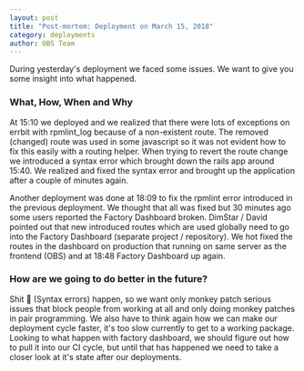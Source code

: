 ```yaml
---
layout: post
title: "Post-mortem: Deployment on March 15, 2018"
category: deployments
author: OBS Team
---
```


During yesterday's deployment we faced some issues. We want to give you some insight into what happened.

### What, How, When and Why

At 15:10 we deployed and we realized that there were lots of exceptions on errbit with rpmlint_log because of a non-existent route.
The removed (changed) route was used in some javascript so it was not evident how to fix this easily with a routing helper.
When trying to revert the route change we introduced a syntax error which brought down the rails app around 15:40.
We realized and fixed the syntax error and brought up the application after a couple of minutes again.

Another deployment was done at 18:09 to fix the rpmlint error introduced in the previous deployment.
We thought that all was fixed but 30 minutes ago some users reported the Factory Dashboard broken.
DimStar / David pointed out that new introduced routes which are used globally need to go into the Factory Dashboard (separate project / repository).
We hot fixed the routes in the dashboard on production that running on same server as the frontend (OBS) and at 18:48 Factory Dashboard up again.


### How are we going to do better in the future?

Shit :hankey: (Syntax errors) happen, so we want only monkey patch serious issues that block people from working at all and
only doing monkey patches in pair programming.
We also have to think again how we can make our deployment cycle faster, it's too slow currently to get to a working package.
Looking to what happen with factory dashboard, we should figure out how to pull it into our CI cycle, but until that has happened
we need to take a closer look at it's state after our deployments.
